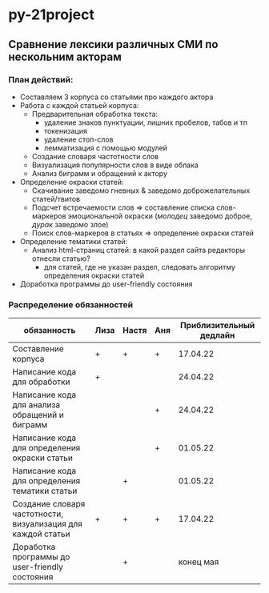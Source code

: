 # py-21project
## Сравнение лексики различных СМИ по нескольним акторам
### План действий:
* Составляем 3 корпуса со статьями про каждого актора
* Работа с каждой статьей корпуса:
    * Предварительная обработка текста: 
         * удаление знаков пунктуации, лишних пробелов, табов и тп
         * токенизация
         * удаление стоп-слов
         * лемматизация с помощью модулей
    * Создание словаря частотности слов
    * Визуализация популярности слов в виде облака
    * Анализ биграмм и обращений к актору
* Определение окраски статей:
    * Скачивание заведомо гневных & заведомо доброжелательных статей/твитов 
    * Подсчет встречаемости слов => составление списка слов-маркеров эмоциональной окраски (_молодец_ заведомо доброе, _дурак_ заведомо злое)
    * Поиск слов-маркеров в статьях => определение окраски статей
* Определение тематики статей:
    * Анализ html-страниц статей: в какой раздел сайта редакторы отнесли статью?
        * для статей, где не указан раздел, следовать алгоритму определения окраски статей
* Доработка программы до user-friendly состояния

### Распределение обязанностей
| обязанность | Лиза | Настя | Аня | Приблизительный дедлайн |
|-------|----------|----------|----------|----------|
|Составление корпуса|+|+|+|17.04.22|
|Написание кода для обработки|+|||24.04.22|
|Написание кода для анализа обращений и биграмм|||+|24.04.22|
|Написание кода для определения окраски статьи|||+|01.05.22|
|Написание кода для определения тематики статьи||+||01.05.22|
|Создание словаря частотности, визуализация для каждой статьи|+|+|+|17.04.22|
|Доработка программы до user-friendly состояния||+||конец мая|
